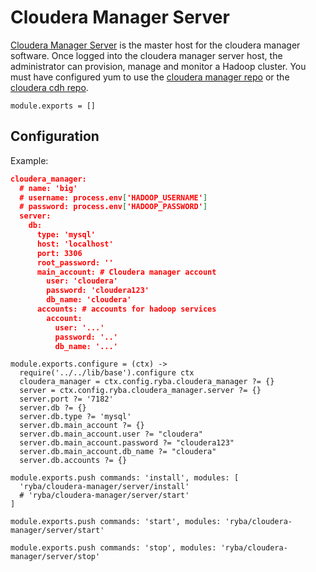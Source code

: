 # Cloudera Manager Server

[Cloudera Manager Server][Cloudera-server-install] is the master host for the
cloudera manager software.
Once logged into the cloudera manager server host, the administrator can
provision, manage and monitor a Hadoop cluster.
You must have configured yum to use the [cloudera manager repo][Cloudera-manager-repo]
or the [cloudera cdh repo][Cloudera-cdh-repo].


    module.exports = []

## Configuration

Example:

```json
cloudera_manager:
  # name: 'big'
  # username: process.env['HADOOP_USERNAME']
  # password: process.env['HADOOP_PASSWORD']
  server:
    db:
      type: 'mysql'
      host: 'localhost'
      port: 3306
      root_password: ''
      main_account: # Cloudera manager account
        user: 'cloudera'
        password: 'cloudera123'
        db_name: 'cloudera'
      accounts: # accounts for hadoop services
        account:
          user: '...'
          password: '..'
          db_name: '...'
```


    module.exports.configure = (ctx) ->
      require('../../lib/base').configure ctx
      cloudera_manager = ctx.config.ryba.cloudera_manager ?= {}
      server = ctx.config.ryba.cloudera_manager.server ?= {}
      server.port ?= '7182'
      server.db ?= {}
      server.db.type ?= 'mysql'
      server.db.main_account ?= {}
      server.db.main_account.user ?= "cloudera"
      server.db.main_account.password ?= "cloudera123"
      server.db.main_account.db_name ?= "cloudera"
      server.db.accounts ?= {}

    module.exports.push commands: 'install', modules: [
      'ryba/cloudera-manager/server/install'
      # 'ryba/cloudera-manager/server/start'
    ]

    module.exports.push commands: 'start', modules: 'ryba/cloudera-manager/server/start'

    module.exports.push commands: 'stop', modules: 'ryba/cloudera-manager/server/stop'

[Cloudera-server-install]: http://www.cloudera.com/content/www/en-us/documentation/enterprise/5-2-x/topics/cm_ig_install_path_b.html#cmig_topic_6_6_4_unique_1
[Cloudera-manager-repo]: http://archive.cloudera.com/cm5/redhat/6/x86_64/cm/cloudera-manager.repo
[Cloudera-cdh-repo]: http://archive.cloudera.com/cdh5/redhat/6/x86_64/cdh/cloudera-cdh5.repo
